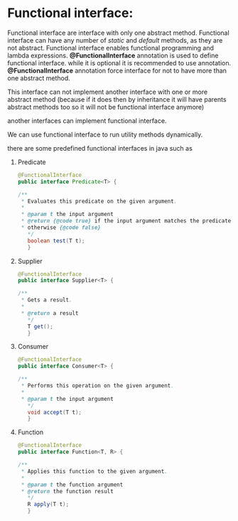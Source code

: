 # Functional interface:

Functional interface are interface with only one abstract method.
Functional interface can have any number of *static* and *default* methods, as they are not abstract.
Functional interface enables functional programming and lambda expressions.
**@FunctionalInterface** annotation is used to define functional interface. while it is optional it is recommended to
use annotation.
**@FunctionalInterface** annotation force interface for not to have more than one abstract method.

This interface can not implement another interface with one or more abstract method (because if it does then by
inheritance it will have parents abstract methods too so it will not be functional interface anymore)

another interfaces can implement functional interface. 

We can use functional interface to run utility methods dynamically.

there are some predefined functional interfaces in java such as

1. Predicate
   ```java
   @FunctionalInterface
   public interface Predicate<T> {

   /**
    * Evaluates this predicate on the given argument.
    *
    * @param t the input argument
    * @return {@code true} if the input argument matches the predicate,
    * otherwise {@code false}
      */
      boolean test(T t);
      }

2. Supplier
   ```java
   @FunctionalInterface
   public interface Supplier<T> {

   /**
    * Gets a result.
    *
    * @return a result
      */
      T get();
      }

3. Consumer
   ```java
   @FunctionalInterface
   public interface Consumer<T> {

   /**
    * Performs this operation on the given argument.
    *
    * @param t the input argument
      */
      void accept(T t);
      }

4. Function
   ```java
   @FunctionalInterface
   public interface Function<T, R> {

   /**
    * Applies this function to the given argument.
    *
    * @param t the function argument
    * @return the function result
      */
      R apply(T t);
      }